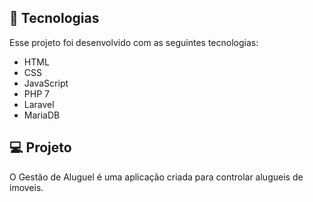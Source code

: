 ## 🚀 Tecnologias

Esse projeto foi desenvolvido com as seguintes tecnologias:

- HTML
- CSS
- JavaScript
- PHP 7
- Laravel
- MariaDB

## 💻 Projeto

O Gestão de Aluguel é uma aplicação criada para controlar alugueis de imoveis.
